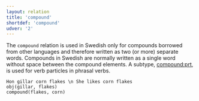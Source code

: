 ```yaml
---
layout: relation
title: 'compound'
shortdef: 'compound'
udver: '2'
---
```


The `compound` relation is used in Swedish only for compounds borrowed from other languages and therefore written as two (or more) separate words. Compounds in Swedish are normally written as a single word without space between the compound elements. A subtype, [compound:prt](), is used for verb particles in phrasal verbs.

~~~ sdparse
Hon gillar corn flakes \n She likes corn flakes
obj(gillar, flakes)
compound(flakes, corn)
~~~
<!-- Interlanguage links updated St lis 3 20:58:45 CET 2021 -->
